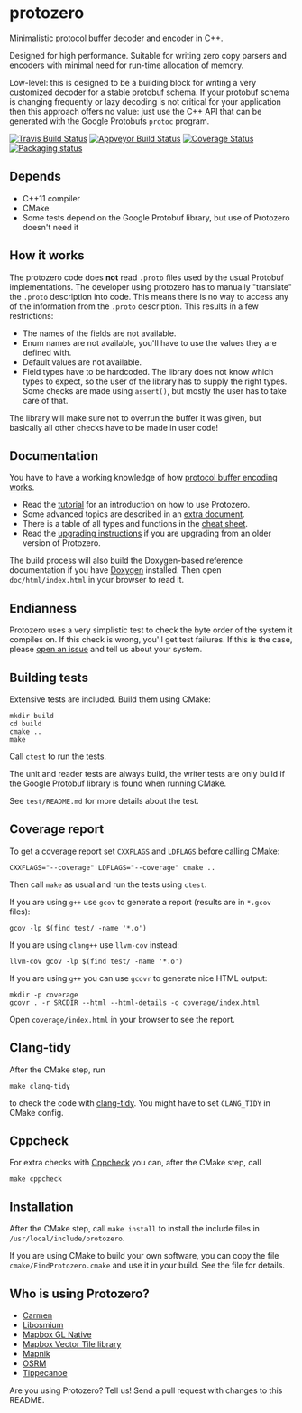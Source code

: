 # protozero

Minimalistic protocol buffer decoder and encoder in C++.

Designed for high performance. Suitable for writing zero copy parsers and
encoders with minimal need for run-time allocation of memory.

Low-level: this is designed to be a building block for writing a very
customized decoder for a stable protobuf schema. If your protobuf schema is
changing frequently or lazy decoding is not critical for your application then
this approach offers no value: just use the C++ API that can be generated with
the Google Protobufs `protoc` program.

[![Travis Build Status](https://travis-ci.org/mapbox/protozero.svg?branch=master)](https://travis-ci.org/mapbox/protozero)
[![Appveyor Build Status](https://ci.appveyor.com/api/projects/status/github/mapbox/protozero?svg=true)](https://ci.appveyor.com/project/Mapbox/protozero)
[![Coverage Status](https://codecov.io/gh/mapbox/protozero/branch/master/graph/badge.svg)](https://codecov.io/gh/mapbox/protozero)
[![Packaging status](https://repology.org/badge/tiny-repos/protozero.svg)](https://repology.org/metapackage/protozero)

## Depends

* C++11 compiler
* CMake
* Some tests depend on the Google Protobuf library, but use of Protozero
  doesn't need it


## How it works

The protozero code does **not** read `.proto` files used by the usual Protobuf
implementations. The developer using protozero has to manually "translate" the
`.proto` description into code. This means there is no way to access any of the
information from the `.proto` description. This results in a few restrictions:

* The names of the fields are not available.
* Enum names are not available, you'll have to use the values they are defined
  with.
* Default values are not available.
* Field types have to be hardcoded. The library does not know which types to
  expect, so the user of the library has to supply the right types. Some checks
  are made using `assert()`, but mostly the user has to take care of that.

The library will make sure not to overrun the buffer it was given, but
basically all other checks have to be made in user code!


## Documentation

You have to have a working knowledge of how
[protocol buffer encoding works](https://developers.google.com/protocol-buffers/docs/encoding).

* Read the [tutorial](doc/tutorial.md) for an introduction on how to use
  Protozero.
* Some advanced topics are described in an [extra document](doc/advanced.md).
* There is a table of all types and functions in the
  [cheat sheet](doc/cheatsheet.md).
* Read the [upgrading instructions](UPGRADING.md) if you are upgrading from
  an older version of Protozero.

The build process will also build the Doxygen-based reference documentation
if you have [Doxygen](http://www.stack.nl/~dimitri/doxygen/) installed. Then
open `doc/html/index.html` in your browser to read it.


## Endianness

Protozero uses a very simplistic test to check the byte order of the system it
compiles on. If this check is wrong, you'll get test failures. If this is the
case, please [open an issue](https://github.com/mapbox/protozero/issues) and
tell us about your system.


## Building tests

Extensive tests are included. Build them using CMake:

    mkdir build
    cd build
    cmake ..
    make

Call `ctest` to run the tests.

The unit and reader tests are always build, the writer tests are only build if
the Google Protobuf library is found when running CMake.

See `test/README.md` for more details about the test.


## Coverage report

To get a coverage report set `CXXFLAGS` and `LDFLAGS` before calling CMake:

    CXXFLAGS="--coverage" LDFLAGS="--coverage" cmake ..

Then call `make` as usual and run the tests using `ctest`.

If you are using `g++` use `gcov` to generate a report (results are in `*.gcov`
files):

    gcov -lp $(find test/ -name '*.o')

If you are using `clang++` use `llvm-cov` instead:

    llvm-cov gcov -lp $(find test/ -name '*.o')

If you are using `g++` you can use `gcovr` to generate nice HTML output:

    mkdir -p coverage
    gcovr . -r SRCDIR --html --html-details -o coverage/index.html

Open `coverage/index.html` in your browser to see the report.


## Clang-tidy

After the CMake step, run

    make clang-tidy

to check the code with [clang-tidy](https://clang.llvm.org/extra/clang-tidy/).
You might have to set `CLANG_TIDY` in CMake config.


## Cppcheck

For extra checks with [Cppcheck](http://cppcheck.sourceforge.net/) you can,
after the CMake step, call

    make cppcheck


## Installation

After the CMake step, call `make install` to install the include files in
`/usr/local/include/protozero`.

If you are using CMake to build your own software, you can copy the file
`cmake/FindProtozero.cmake` and use it in your build. See the file for
details.


## Who is using Protozero?

* [Carmen](https://github.com/mapbox/carmen-cache)
* [Libosmium](https://github.com/osmcode/libosmium)
* [Mapbox GL Native](https://github.com/mapbox/mapbox-gl-native)
* [Mapbox Vector Tile library](https://github.com/mapbox/vector-tile)
* [Mapnik](https://github.com/mapbox/mapnik-vector-tile)
* [OSRM](https://github.com/Project-OSRM/osrm-backend)
* [Tippecanoe](https://github.com/mapbox/tippecanoe)

Are you using Protozero? Tell us! Send a pull request with changes to this
README.


